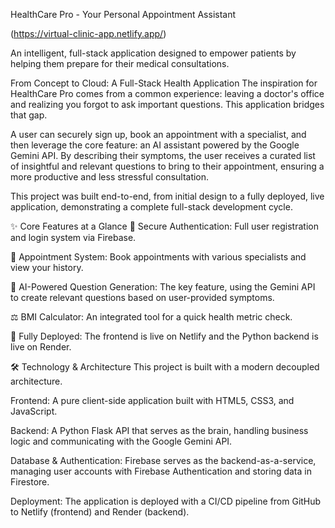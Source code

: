 HealthCare Pro - Your Personal Appointment Assistant

(https://virtual-clinic-app.netlify.app/)


An intelligent, full-stack application designed to empower patients by helping them prepare for their medical consultations.

From Concept to Cloud: A Full-Stack Health Application
The inspiration for HealthCare Pro comes from a common experience: leaving a doctor's office and realizing you forgot to ask important questions. This application bridges that gap.

A user can securely sign up, book an appointment with a specialist, and then leverage the core feature: an AI assistant powered by the Google Gemini API. By describing their symptoms, the user receives a curated list of insightful and relevant questions to bring to their appointment, ensuring a more productive and less stressful consultation.

This project was built end-to-end, from initial design to a fully deployed, live application, demonstrating a complete full-stack development cycle.

✨ Core Features at a Glance
🔑 Secure Authentication: Full user registration and login system via Firebase.

📅 Appointment System: Book appointments with various specialists and view your history.

🧠 AI-Powered Question Generation: The key feature, using the Gemini API to create relevant questions based on user-provided symptoms.

⚖️ BMI Calculator: An integrated tool for a quick health metric check.

🚀 Fully Deployed: The frontend is live on Netlify and the Python backend is live on Render.

🛠️ Technology & Architecture
This project is built with a modern decoupled architecture.

Frontend: A pure client-side application built with HTML5, CSS3, and JavaScript.

Backend: A Python Flask API that serves as the brain, handling business logic and communicating with the Google Gemini API.

Database & Authentication: Firebase serves as the backend-as-a-service, managing user accounts with Firebase Authentication and storing data in Firestore.

Deployment: The application is deployed with a CI/CD pipeline from GitHub to Netlify (frontend) and Render (backend).
